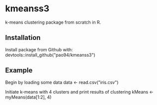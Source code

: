 # kmeanss3
k-means clustering package from scratch in R.

## Installation
Install package from Github with:
    devtools::install_github("pao94/kmeanss3")

## Example
Begin by loading some data
    data <- read.csv("iris.csv")

Initiate k-means with 4 clusters and print results of clustering
    kMeans <- myMeans(data[1:2], 4)



